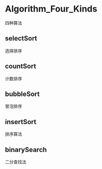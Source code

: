 # Algorithm_Four_Kinds
四种算法

## selectSort
选择排序

## countSort
计数排序

## bubbleSort
冒泡排序

## insertSort
排序算法

## binarySearch
二分查找法